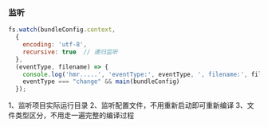 ### 监听

```js
fs.watch(bundleConfig.context,
  { 
    encoding: 'utf-8', 
    recursive: true  // 递归监听
  },
  (eventType, filename) => {
    console.log('hmr.....', 'eventType:', eventType, ', filename:', filename);
    eventType === "change" && main(bundleConfig)
  });
```

1、监听项目实际运行目录
2、监听配置文件，不用重新启动即可重新编译
3、文件类型区分，不用走一遍完整的编译过程
